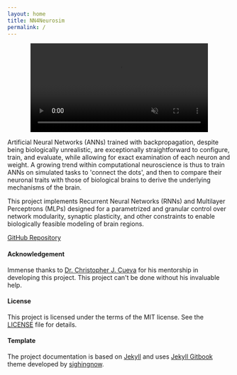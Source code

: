 ```yaml
---
layout: home
title: NN4Neurosim
permalink: /
---
```


<div align="center">
  <video autoplay loop muted playsinline style="width: 50%; min-width: 400px; max-width: 600px;">
    <source src="{{ site.baseurl }}/assets/logo.mp4" type="video/mp4">
  </video>
</div>

Artificial Neural Networks (ANNs) trained with backpropagation, despite being biologically unrealistic, are exceptionally straightforward to configure, train, and evaluate, while allowing for exact examination of each neuron and weight. A growing trend within computational neuroscience is thus to train ANNs on simulated tasks to 'connect the dots', and then to compare their neuronal traits with those of biological brains to derive the underlying mechanisms of the brain.

This project implements Recurrent Neural Networks (RNNs) and Multilayer Perceptrons (MLPs) designed for a parametrized and granular control over network modularity, synaptic plasticity, and other constraints to enable biologically feasible modeling of brain regions.

[GitHub Repository](https://github.com/NN4Neurosim/nn4n)

#### Acknowledgement
Immense thanks to [Dr. Christopher J. Cueva](https://www.metaconscious.org/author/chris-cueva/) for his mentorship in developing this project. This project can't be done without his invaluable help.

#### License
This project is licensed under the terms of the MIT license. See the [LICENSE](https://opensource.mit.edu/license) file for details.

#### Template
The project documentation is based on [Jekyll](https://jekyllrb.com/) and uses [Jekyll Gitbook](https://github.com/sighingnow/jekyll-gitbook) theme developed by [sighingnow](https://github.com/sighingnow).